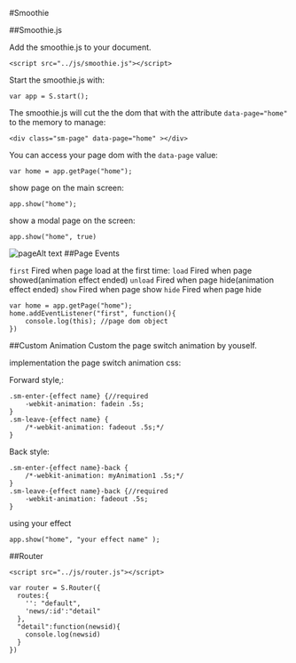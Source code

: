 #Smoothie


##Smoothie.js

Add the smoothie.js to your document.
```
<script src="../js/smoothie.js"></script>
```

Start the smoothie.js with:
```
var app = S.start();
```

The smoothie.js will cut the the dom that with the attribute `data-page="home"` to the memory to manage:
```
<div class="sm-page" data-page="home" ></div>
```

You can access your page dom with the `data-page` value:
```
var home = app.getPage("home");
```

show page on the main screen:
```
app.show("home");
```
show a modal page on the screen:
```
app.show("home", true)
```
![page![Alt text](http://ww4.sinaimg.cn/large/6e8f3d1dgw1enbpfh53opg208u0danhu.gif)
](http://ww4.sinaimg.cn/large/6e8f3d1dgw1enbpfh53opg208u0danhu.gif)
##Page Events


`first` Fired when page load at the first time:
`load` Fired when page showed(animation effect ended)
`unload` Fired when page hide(animation effect ended)
`show` Fired when page show
`hide` Fired when page hide

```
var home = app.getPage("home");
home.addEventListener("first", function(){
    console.log(this); //page dom object
})
```



##Custom Animation
Custom the page switch animation by youself.

implementation the page switch animation css:
 

Forward style,:
```
.sm-enter-{effect name} {//required
    -webkit-animation: fadein .5s; 
}
.sm-leave-{effect name} {
    /*-webkit-animation: fadeout .5s;*/
}
```
Back style:
```
.sm-enter-{effect name}-back {
    /*-webkit-animation: myAnimation1 .5s;*/
}
.sm-leave-{effect name}-back {//required
    -webkit-animation: fadeout .5s;
}
```

using your effect 
```
app.show("home", "your effect name" );
```

##Router

```
<script src="../js/router.js"></script>
```

```
var router = S.Router({
  routes:{
    '': "default",
    'news/:id':"detail"
  },
  "detail":function(newsid){
    console.log(newsid)
  }
})
```

